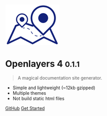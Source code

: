 ![logo](imgs/dtm.png)

# Openlayers 4 <small>0.1.1</small>

> A magical documentation site generator.

- Simple and lightweight (~12kb gzipped)
- Multiple themes
- Not build static html files


[GitHub](https://github.com/lennonover/openlayers)
[Get Started](#quick-start)
